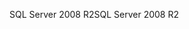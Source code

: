 <span data-ttu-id="41212-101">SQL Server 2008 R2</span><span class="sxs-lookup"><span data-stu-id="41212-101">SQL Server 2008 R2</span></span>